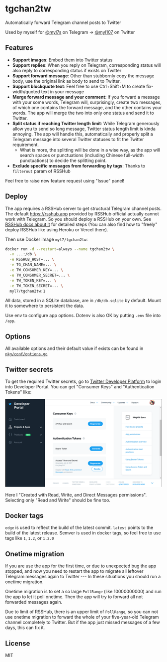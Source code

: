 # tgchan2tw

Automatically forward Telegram channel posts to Twitter

Used by myself for [@myl7s](https://t.me/myl7s) on Telegram -> [@myl107](https://twitter.com/myl107) on Twitter

## Features

- **Support images**: Embed them into Twitter status
- **Support replies**: When you reply on Telegram, corresponding status will also reply to corresponding status if exists on Twitter
- **Support forward message**: Other than stubbornly copy the message body, use the original link as body to send to Twitter.
- **Support blockquote text**: Feel free to use Ctrl+Shift+M to create fix-width/quoted text in your message
- **Merge forward message and your comment**: If you forward a message with your some words, Telegram will, surprisingly, create two messages, of which one contains the forward message, and the other contains your words. The app will merge the two into only one status and send it to Twitter.
- **Split status if reaching Twitter length limit**: While Telegram generously allow you to send so long message, Twitter status length limit is kinda annoying. The app will handle this, automatically and properly split a Telegram message into several Twitter statuses to fit the Twitter requirement.
  - What is more, the splitting will be done in a wise way, as the app will search spaces or punctuations (including Chinese full-width punctuations) to decide the splitting point.
- **Exclude specific messages from forwarding by tags**: Thanks to `filterout` param of RSSHub

Feel free to raise new feature request using "Issue" panel!

## Deploy

The app requires a RSSHub server to get structural Telegram channel posts.
The default https://rsshub.app provided by RSSHub official actually cannot work with Telegram.
So you should deploy a RSSHub on your own.
See [RSSHub docs about it](https://docs.rsshub.app/install/) for detailed steps
(You can also find how to "freely" deploy RSSHub like using Heroku or Vercel there).

Then use Docker image `myl7/tgchan2tw`: 

```bash
docker run -d --restart=always --name tgchan2tw \
  -v ...:/db \
  -e RSSHUB_HOST=... \
  -e TG_CHAN_NAME=... \
  -e TW_CONSUMER_KEY=... \
  -e TW_CONSUMER_SECRET=... \
  -e TW_TOKEN_KEY=... \
  -e TW_TOKEN_SECRET=... \
  myl7/tgchan2tw:1
```

All data, stored in a SQLite database, are in `/db/db.sqlite` by default.
Mount it to somewhere to persistent the data.

Use env to configure app options. 
Dotenv is also OK by putting `.env` file into `/app`.

## Options

All available options and their default value if exists can be found in [`pkg/conf/options.go`](https://github.com/myl7/tgchan2tw/blob/goshujin-sama/pkg/conf/options.go)

## Twitter secrets

To get the required Twitter secrets, go to [Twitter Developer Platform](https://developer.twitter.com)
to login into Developer Portal.
You can get "Consumer Keys" and "Authentication Tokens" like:

![Twitter secret location](docs/images/twitter-secret-loc.png)

Here I "Created with Read, Write, and Direct Messages permissions".
Selecting only "Read and Write" should be fine too.

## Docker tags

`edge` is used to reflect the build of the latest commit.
`latest` points to the build of the latest release.
Semver is used in docker tags, so feel free to use tags like `1`, `1.2`, or `1.2.0`

## Onetime migration

If you are use the app for the first time, or due to unexpected bug the app stopped, and now you need to restart the app to migrate all leftover Telegram messages again to Twitter --- In these situations you should run a onetime migration.

Onetime migration is to set a so large `PollRange` (like 10000000000) and run the app to let it poll onetime.
Then the app will try to forward all not forwarded messages again.

Due to limit of RSSHub, there is an upper limit of `PollRange`, so you can not use onetime migration to forward the whole of your five-year-old Telegram channel completely to Twitter.
But if the app just missed messages of a few days, this can fix it.

## License

MIT
